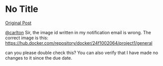 # No Title

[Original Post](https://discourse.onlinedegree.iitm.ac.in/t/171141/145)

<p><a class="mention" href="/u/carlton">@carlton</a>  Sir, the image id written in my notification email is wrong. The correct image is this: <a href="https://hub.docker.com/repository/docker/24f1002064/project1/general" rel="noopener nofollow ugc">https://hub.docker.com/repository/docker/24f1002064/project1/general</a></p>
<p>can you please double check this? You can also verify that I have made no changes to it since the due date.</p>